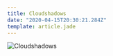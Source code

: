 ```yaml
---
title: Cloudshadows
date: "2020-04-15T20:30:21.284Z"
template: article.jade
---
```


![Cloudshadows](animation-2020-04-15_13-57-20.gif)

